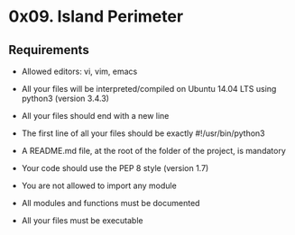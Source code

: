 # 0x09. Island Perimeter

## Requirements
- Allowed editors: vi, vim, emacs

- All your files will be interpreted/compiled on Ubuntu 14.04 LTS using python3 (version 3.4.3)

- All your files should end with a new line

- The first line of all your files should be exactly #!/usr/bin/python3

- A README.md file, at the root of the folder of the project, is mandatory

- Your code should use the PEP 8 style (version 1.7)

- You are not allowed to import any module

- All modules and functions must be documented

- All your files must be executable

